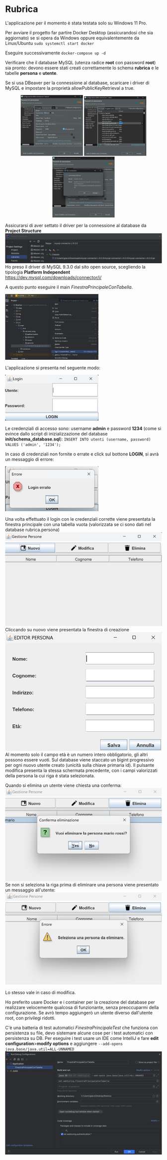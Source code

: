 # Rubrica
L'applicazione per il momento è stata testata solo su Windows 11 Pro.

Per avviare il progetto far partire Docker Desktop (assicurandosi che sia aggiornato) se si opera da Windows oppure equivalentemente da Linux/Ubuntu
`sudo systemctl start docker`

Eseguire successivamente `docker-compose up -d`

Verificare che il database MySQL (utenza radice **root** con password **root**) sia pronto: devono essere stati creati correttamente lo schema **rubrica** e le tabelle **persona** e **utente**.

Se si usa DBeaver per la connessione al database, scaricare i driver di MySQL e impostare la proprietà allowPublicKeyRetrieval a true.
<p align="center">
<img src="img/dbeaver1.png" alt="DBeaver Configuration" width="200"/>
<img src="img/dbeaver2.png" alt="DBeaver Configuration" width="200"/>
<img src="img/dbeaver_connection_ok.png" alt="DBeaver Configuration" width="200"/>
</p>
<!-- 
![DBeaverConfiguration](img/dbeaver1.png)
![DBeaverConfiguration](img/dbeaver2.png)
![DBeaverConnectionOK](img/dbeaver_connection_ok.png)
-->

Assicurarsi di aver settato il driver per la connessione al database da **Project Structure**
![Driver](img/driver_connector.png)
Ho preso il driver di MySQL 9.3.0 dal sito open source, scegliendo la tipologia **Platform Independent**
https://dev.mysql.com/downloads/connector/j/

A questo punto eseguire il main *FinestraPrincipaleConTabella*.

<img src="img/main_execution.png" alt="Main execution" width="300"/>
<!-- ![MainExecution](img/main_execution.png) -->

L'applicazione si presenta nel seguente modo:

<img src="img/login.png" alt="Login" width="300"/>
<!-- ![Login](img/login.png) -->

Le credenziali di accesso sono: username **admin** e password **1234** (come si evince dallo script di inizializzazione del database **init/schema_database.sql**):
`INSERT INTO utenti (username, password) VALUES ('admin', '1234');`

In caso di credenziali non fornite o errate e click sul bottone **LOGIN**, si avrà un messaggio di errore:

<img src="img/login_error.png" alt="Login Error" width="300"/>
<!-- ![LoginError](img/login_error.png) -->

Una volta effettuato il login con le credenziali corrette viene presentata la finestra principale con una tabella vuota (valorizzata se ci sono dati nel database rubrica.persona)
![EmptyList](img/people_empty_list.png)
Cliccando su nuovo viene presentata la finestra di creazione
![CreateNewPerson](img/people_create_new.png)
Al momento solo il campo età è un numero intero obbligatorio, gli altri possono essere vuoti. Sul database viene staccato un bigint progressivo per ogni nuovo utente creato (unicità sulla chiave primaria id).
Il pulsante modifica presenta la stessa schermata precedente, con i campi valorizzati della persona la cui riga è stata selezionata.

Quando si elimina un utente viene chiesta una conferma:
![DeleteConfirmation](img/people_delete_confirmation.png)
Se non si seleziona la riga prima di eliminare una persona viene presentato un messaggio all'utente:
![TestConfiguration](img/people_delete_select.png)

Lo stesso vale in caso di modifica.

Ho preferito usare Docker e i container per la creazione del database per realizzare velocemente qualcosa di funzionante, senza preoccuparmi della configurazione. Se avrò tempo aggiungerò un utente diverso dall'utente root, con privilegi ridotti.

C'è una batteria di test automatici *FinestraPrincipaleTest* che funziona con persistenza su file, devo sistemare alcune cose per i test automatici con persistenza su DB.
Per eseguire i test usare un IDE come IntelliJ e fare **edit configuration**>**modify options** e aggiungere
`--add-opens java.base/java.util=ALL-UNNAMED`
![TestConfiguration](img/test_configuration.png)
